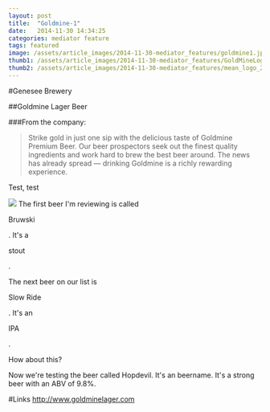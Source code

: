 ```yaml
---
layout: post
title:  "Goldmine-1"
date:   2014-11-30 14:34:25
categories: mediator feature
tags: featured
image: /assets/article_images/2014-11-30-mediator_features/goldmine1.jpg
thumb1: /assets/article_images/2014-11-30-mediator_features/GoldMineLogo_000_scaled.jpg
thumb2: /assets/article_images/2014-11-30-mediator_features/mean_logo_2.jpg
---
```

#Genesee Brewery

##Goldmine Lager Beer

###From the company:
>Strike gold in just one sip with the delicious taste of Goldmine Premium Beer. Our beer prospectors seek out the finest quality ingredients and work hard to brew the best beer around. The news has already spread — drinking Goldmine is a richly rewarding experience.

Test, test

  <img src="/assets/article_images/2014-11-30-mediator_features/mean_logo2.jpg"/>
  The first beer I'm reviewing is called <p class="red">Bruwski</p>. It's a <p class="blue">stout</p>.

The next beer on our list is <p class="red">Slow Ride</p>.
It's an <p class="blue">IPA</p>.

<testdiv>How about this?</testdiv>

Now we're testing the beer called <beername>Hopdevil</beername>. It's an <type>beername</type>. It's a strong beer with an ABV of <abv>9.8</abv>%.

#Links
http://www.goldminelager.com

